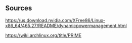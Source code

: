 ## Sources
https://us.download.nvidia.com/XFree86/Linux-x86_64/465.27/README/dynamicpowermanagement.html

https://wiki.archlinux.org/title/PRIME
